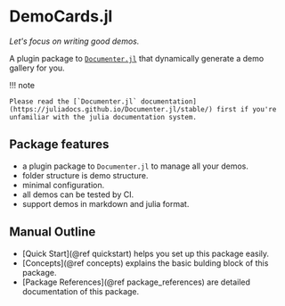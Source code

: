 # DemoCards.jl

_Let's focus on writing good demos._

A plugin package to [`Documenter.jl`](https://github.com/JuliaDocs/Documenter.jl) that dynamically generate a demo gallery for you.


!!! note

    Please read the [`Documenter.jl` documentation](https://juliadocs.github.io/Documenter.jl/stable/) first if you're unfamiliar with the julia documentation system.


## Package features

* a plugin package to `Documenter.jl` to manage all your demos.
* folder structure is demo structure.
* minimal configuration.
* all demos can be tested by CI.
* support demos in markdown and julia format.

## Manual Outline

* [Quick Start](@ref quickstart) helps you set up this package easily.
* [Concepts](@ref concepts) explains the basic bulding block of this package.
* [Package References](@ref package_references) are detailed documentation of this package.
